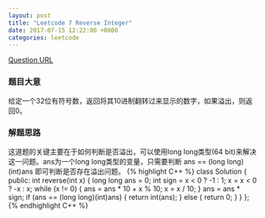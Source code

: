 ```yaml
---
layout: post  
title: "Leetcode 7 Reverse Integer"  
date: 2017-07-15 12:22:00 +0800  
categories: leetcode  
---
```

[Question URL](https://leetcode.com/problems/reverse-integer/#/description)  

### 题目大意
给定一个32位有符号数，返回将其10进制翻转过来显示的数字，如果溢出，则返回0。

### 解题思路
这道题的关键主要在于如何判断是否溢出，可以使用long long类型(64 bit)来解决这一问题。ans为一个long long类型的变量，只需要判断 ans == (long long)(int)ans 即可判断是否存在溢出问题。
{% highlight C++ %}
class Solution {
public:
    int reverse(int x) {
        long long ans = 0;
        int sign = x < 0 ? -1 : 1;
        x = x < 0 ? -x : x;
        while (x != 0) {
            ans = ans * 10 + x % 10;
            x = x / 10;
        }
        ans = ans * sign;
        if (ans == (long long)(int)ans) {
            return int(ans);
        } else {
            return 0;
        }
    }
};
{% endhighlight C++ %}

